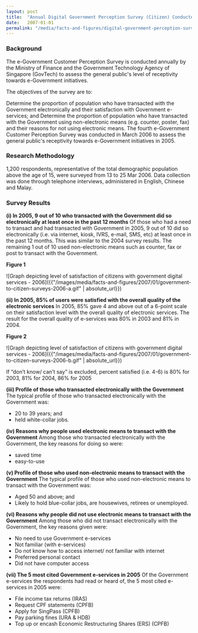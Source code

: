 ```yaml
---
layout: post
title:  "Annual Digital Government Perception Survey (Citizen) Conducted in 2006"
date:   2007-01-01
permalink: "/media/facts-and-figures/digital-government-perception-survey-citizen-2006"
---
```


### **Background**

The e-Government Customer Perception Survey is conducted annually by the Ministry of Finance and the Government Technology Agency of Singapore (GovTech) to assess the general public's level of receptivity towards e-Government initiatives.

The objectives of the survey are to:

Determine the proportion of population who have transacted with the Government electronically and their satisfaction with Government e-services; and
Determine the proportion of population who have transacted with the Government using non-electronic means (e.g. counter, poster, fax) and their reasons for not using electronic means.
The fourth e-Government Customer Perception Survey was conducted in March 2006 to assess the general public's receptivity towards e-Government initiatives in 2005.

### **Research Methodology**

1,200 respondents, representative of the total demographic population above the age of 15, were surveyed from 13 to 25 Mar 2006. Data collection was done through telephone interviews, administered in English, Chinese and Malay.

### **Survey Results**

**(i) In 2005, 9 out of 10 who transacted with the Government did so electronically at least once in the past 12 months**
Of those who had a need to transact and had transacted with Government in 2005, 9 out of 10 did so electronically (i.e. via internet, kiosk, IVRS, e-mail, SMS, etc) at least once in the past 12 months. This was similar to the 2004 survey results. The remaining 1 out of 10 used non-electronic means such as counter, fax or post to transact with the Government.

**Figure 1**

![Graph depicting level of satisfaction of citizens with government digital services - 2006]({{"/images/media/facts-and-figures/2007/01/government-to-citizen-surveys-2006-a.gif" | absolute_url}})

**(ii) In 2005, 85% of users were satisfied with the overall quality of the electronic services**
In 2005, 85% gave 4 and above out of a 6-point scale on their satisfaction level with the overall quality of electronic services. The result for the overall quality of e-services was 80% in 2003 and 81% in 2004.

**Figure 2**

![Graph depicting level of satisfaction of citizens with government digital services - 2006]({{"/images/media/facts-and-figures/2007/01/government-to-citizen-surveys-2006-b.gif" | absolute_url}})

If “don’t know/ can’t say” is excluded,  percent satisfied (i.e. 4-6) is 80% for 2003, 81% for 2004, 86% for 2005

**(iii) Profile of those who transacted electronically with the Government**
The typical profile of those who transacted electronically with the Government was:

* 20 to 39 years; and
* held white-collar jobs.

**(iv) Reasons why people used electronic means to transact with the Government**
Among those who transacted electronically with the Government, the key reasons for doing so were:

* saved time
* easy-to-use

**(v) Profile of those who used non-electronic means to transact with the Government**
The typical profile of those who used non-electronic means to transact with the Government was:
* Aged 50 and above; and
* Likely to hold blue-collar jobs, are housewives, retirees or unemployed.

**(vi) Reasons why people did not use electronic means to transact with the Government**
Among those who did not transact electronically with the Government, the key reasons given were:
* No need to use Government e-services
* Not familiar (with e-services)
* Do not know how to access internet/ not familiar with internet
* Preferred personal contact
* Did not have computer access

**(vii) The 5 most cited Government e-services in 2005**
Of the Government e-services the respondents had read or heard of, the 5 most cited e-services in 2005 were:
* File income tax returns (IRAS)
* Request CPF statements (CPFB)
* Apply for SingPass (CPFB)
* Pay parking fines (URA & HDB)
* Top up or encash Economic Restructuring Shares (ERS) (CPFB)
